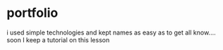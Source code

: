 # portfolio
i used simple technologies and kept names as easy as to get all know....
soon I keep a tutorial on this lesson

